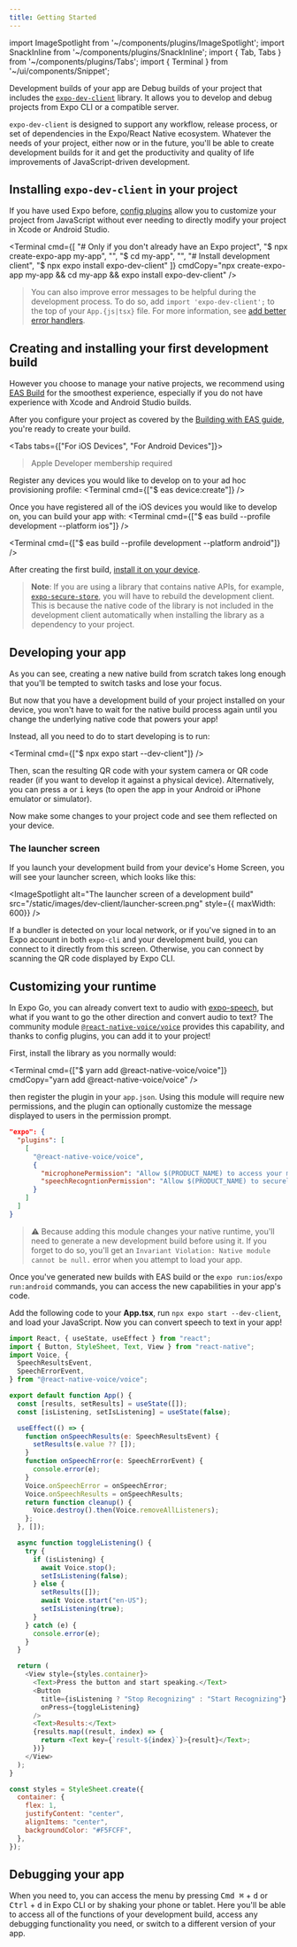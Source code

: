 ```yaml
---
title: Getting Started
---
```


import ImageSpotlight from '~/components/plugins/ImageSpotlight';
import SnackInline from '~/components/plugins/SnackInline';
import { Tab, Tabs } from '~/components/plugins/Tabs';
import { Terminal } from '~/ui/components/Snippet';

Development builds of your app are Debug builds of your project that includes the [`expo-dev-client`](https://www.npmjs.com/package/expo-dev-client) library. It allows you to develop and debug projects from Expo CLI or a compatible server.

`expo-dev-client` is designed to support any workflow, release process, or set of dependencies in the Expo/React Native ecosystem. Whatever the needs of your project, either now or in the future, you'll be able to create development builds for it and get the productivity and quality of life improvements of JavaScript-driven development.

## Installing `expo-dev-client` in your project

If you have used Expo before, [config plugins](/guides/config-plugins.md) allow you to customize your project from JavaScript without ever needing to directly modify your project in Xcode or Android Studio.

<Terminal cmd={[
"# Only if you don't already have an Expo project",
"$ npx create-expo-app my-app",
"",
"$ cd my-app",
"",
"# Install development client",
"$ npx expo install expo-dev-client"
]} cmdCopy="npx create-expo-app my-app && cd my-app && expo install expo-dev-client" />

> You can also improve error messages to be helpful during the development process. To do so, add `import 'expo-dev-client';` to the top of your `App.{js|tsx}` file. For more information, see [add better error handlers](installation.md#add-better-error-handlers).

## Creating and installing your first development build

However you choose to manage your native projects, we recommend using [EAS Build](eas-build.md) for the smoothest experience, especially if you do not have experience with Xcode and Android Studio builds.

After you configure your project as covered by the [Building with EAS guide](eas-build.md), you're ready to create your build.

<Tabs tabs={["For iOS Devices", "For Android Devices"]}>

<Tab>

> Apple Developer membership required

Register any devices you would like to develop on to your ad hoc provisioning profile:
<Terminal cmd={["$ eas device:create"]} />

Once you have registered all of the iOS devices you would like to develop on, you can build your app with:
<Terminal cmd={["$ eas build --profile development --platform ios"]} />

</Tab>

<Tab>

<Terminal cmd={["$ eas build --profile development --platform android"]} />

</Tab>

</Tabs>

After creating the first build, [install it on your device](/build/internal-distribution.md).

> **Note**: If you are using a library that contains native APIs, for example, [`expo-secure-store`](/versions/latest/sdk/securestore/), you will have to rebuild the development client. This is because the native code of the library is not included in the development client automatically when installing the library as a dependency to your project.

## Developing your app

As you can see, creating a new native build from scratch takes long enough that you'll be tempted to switch tasks and lose your focus.

But now that you have a development build of your project installed on your device, you won't have to wait for the native build process again until you change the underlying native code that powers your app!

Instead, all you need to do to start developing is to run:

<Terminal cmd={["$ npx expo start --dev-client"]} />

Then, scan the resulting QR code with your system camera or QR code reader (if you want to develop it against a physical device). Alternatively, you can press <kbd>a</kbd> or <kbd>i</kbd> keys (to open the app in your Android or iPhone emulator or simulator).

Now make some changes to your project code and see them reflected on your device.

### The launcher screen

If you launch your development build from your device's Home Screen, you will see your launcher screen, which looks like this:

<ImageSpotlight alt="The launcher screen of a development build" src="/static/images/dev-client/launcher-screen.png" style={{ maxWidth: 600}} />

If a bundler is detected on your local network, or if you've signed in to an Expo account in both `expo-cli` and your development build, you can connect to it directly from this screen. Otherwise, you can connect by scanning the QR code displayed by Expo CLI.

## Customizing your runtime

In Expo Go, you can already convert text to audio with [expo-speech](/versions/latest/sdk/speech.md), but what if you want to go the other direction and convert audio to text? The community module [`@react-native-voice/voice`](https://github.com/react-native-voice/voice) provides this capability, and thanks to config plugins, you can add it to your project!

First, install the library as you normally would:

<Terminal cmd={["$ yarn add @react-native-voice/voice"]} cmdCopy="yarn add @react-native-voice/voice" />

then register the plugin in your `app.json`. Using this module will require new permissions, and the plugin can optionally customize the message displayed to users in the permission prompt.

<!-- prettier-ignore -->
```json
"expo": {
  "plugins": [
    [
      "@react-native-voice/voice",
      {
        "microphonePermission": "Allow $(PRODUCT_NAME) to access your microphone",
        "speechRecogntionPermission": "Allow $(PRODUCT_NAME) to securely recognize user speech"
      }
    ]
  ]
}
```

> ⚠️ Because adding this module changes your native runtime, you'll need to generate a new development build before using it. If you forget to do so, you'll get an `Invariant Violation: Native module cannot be null.` error when you attempt to load your app.

Once you've generated new builds with EAS build or the `expo run:ios`/`expo run:android` commands, you can access the new capabilities in your app's code.

Add the following code to your **App.tsx**, run `npx expo start --dev-client`, and load your JavaScript. Now you can convert speech to text in your app!

<!-- prettier-ignore -->
```js
import React, { useState, useEffect } from "react";
import { Button, StyleSheet, Text, View } from "react-native";
import Voice, {
  SpeechResultsEvent,
  SpeechErrorEvent,
} from "@react-native-voice/voice";

export default function App() {
  const [results, setResults] = useState([]);
  const [isListening, setIsListening] = useState(false);

  useEffect(() => {
    function onSpeechResults(e: SpeechResultsEvent) {
      setResults(e.value ?? []);
    }
    function onSpeechError(e: SpeechErrorEvent) {
      console.error(e);
    }
    Voice.onSpeechError = onSpeechError;
    Voice.onSpeechResults = onSpeechResults;
    return function cleanup() {
      Voice.destroy().then(Voice.removeAllListeners);
    };
  }, []);

  async function toggleListening() {
    try {
      if (isListening) {
        await Voice.stop();
        setIsListening(false);
      } else {
        setResults([]);
        await Voice.start("en-US");
        setIsListening(true);
      }
    } catch (e) {
      console.error(e);
    }
  }

  return (
    <View style={styles.container}>
      <Text>Press the button and start speaking.</Text>
      <Button
        title={isListening ? "Stop Recognizing" : "Start Recognizing"}
        onPress={toggleListening}
      />
      <Text>Results:</Text>
      {results.map((result, index) => {
        return <Text key={`result-${index}`}>{result}</Text>;
      })}
    </View>
  );
}

const styles = StyleSheet.create({
  container: {
    flex: 1,
    justifyContent: "center",
    alignItems: "center",
    backgroundColor: "#F5FCFF",
  },
});
```

## Debugging your app

When you need to, you can access the menu by pressing <kbd>Cmd ⌘</kbd> + <kbd>d</kbd> or <kbd>Ctrl</kbd> + <kbd>d</kbd> in Expo CLI or by shaking your phone or tablet. Here you'll be able to access all of the functions of your development build, access any debugging functionality you need, or switch to a different version of your app.
